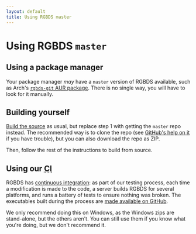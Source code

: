 ```yaml
---
layout: default
title: Using RGBDS master
---
```


# Using RGBDS `master`

## Using a package manager

Your package manager *may* have a `master` version of RGBDS available, such as Arch's [`rgbds-git` AUR package](https://aur.archlinux.org/packages/rgbds-git). There is no single way, you will have to look for it manually.

## Building yourself

[Build the source](source) as usual, but replace step 1 with getting the `master` repo instead. The recommended way is to clone the repo (see [GitHub's help on it](https://docs.github.com/en/github/creating-cloning-and-archiving-repositories/cloning-a-repository) if you have trouble), but you can also download the repo as ZIP.

Then, follow the rest of the instructions to build from source.

## Using our <abbr title="Continuous Integration">CI</abbr>

RGBDS has [continuous integration](https://en.wikipedia.org/wiki/Continuous_integration): as part of our testing process, each time a modification is made to the code, a server builds RGBDS for several platforms, and runs a battery of tests to ensure nothing was broken. The executables built during the process are [made available on GitHub](https://github.com/gbdev/rgbds/actions?query=workflow%3A%22Regression+testing%22).

We only recommend doing this on Windows, as the Windows zips are stand-alone, but the others aren't. You can still use them if you know what you're doing, but we don't recommend it.
